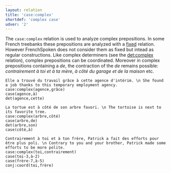```yaml
---
layout: relation
title: 'case:complex'
shortdef: 'complex case'
udver: '2'
---
```


The `case:complex` relation is used to analyze complex prepositions. In some French treebanks these prepositions are analyzed with a [fixed]() relation. 
However FrenchSpoken does not consider them as fixed but intead as regular constructions. Like complex determiners (see the [det:complex]() relation), complex prepositions can be coordinated. 
Moreover in complex prepositions containing a _de_, the contraction of the _de_ remains possible:
_contrairement à toi et à ta mère_, _à côté du garage et de la maison_ etc.

~~~ sdparse
Elle a trouvé du travail grâce à cette agence d'intérim. \n She found a job thanks to this temporary employment agency.
case:complex(agence,grâce)
case(agence,à)
det(agence,cette)
~~~~

~~~ sdparse
La tortue est à côté de son arbre favori. \n The tortoise is next to its favorite tree.
case:complex(arbre,côté)
case(arbre,de)
det(arbre,son)
case(côté,à)
~~~

~~~ sdparse
Contrairement à toi et à ton frère, Patrick a fait des efforts pour être plus poli. \n Contrary to you and your brother, Patrick made some efforts to be more polite.
case:complex(toi,contrairement)
case(toi-3,à-2)
case(frère-7,à-5)
conj:coord(toi,frère)
~~~
